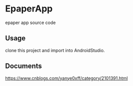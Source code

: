 # EpaperApp
 epaper app source code
## Usage
clone this project and import into AndroidStudio.
## Documents
https://www.cnblogs.com/yanye0xff/category/2101391.html

